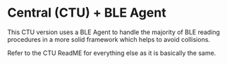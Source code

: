 # **Central (CTU) + BLE Agent**

This CTU version uses a BLE Agent to handle the majority of BLE reading procedures in a more solid framework which helps to avoid collisions.

Refer to the CTU ReadME for everything else as it is basically the same.

